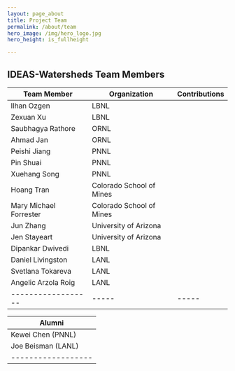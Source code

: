 ```yaml
---
layout: page_about
title: Project Team
permalink: /about/team
hero_image: /img/hero_logo.jpg
hero_height: is_fullheight

---
```

<h2>IDEAS-Watersheds Team Members</h2>

| Team Member | Organization | Contributions |
| ----------- | ------------ | --------  |
| Ilhan Ozgen | LBNL  |[<i class="fab fa-github"></i>](https://github.com/zgxn) |
| Zexuan Xu   | LBNL  |[<i class="fab fa-github"></i>](https://github.com/zexuanxu) |
| Saubhagya Rathore | ORNL   |  [<i class="fab fa-github"></i>](https://github.com/saubhagya-gatech)
| Ahmad Jan   | ORNL  | [<i class="fab fa-github"></i>](https://github.com/ajkhattak)  |
| Peishi Jiang | PNNL |  |
| Pin Shuai   | PNNL  |  |
| Xuehang Song | PNNL |  |
| Hoang Tran  | Colorado School of Mines |  |
| Mary Michael Forrester | Colorado School of Mines   |  |
| Jun Zhang  | University of Arizona | [<i class="fab fa-github"></i>](https://github.com/junzhang55) |
| Jen Stayeart | University of Arizona |  | 
| Dipankar Dwivedi | LBNL | [<i class="fab fa-github"></i>](https://github.com/ddwivedi08) |
| Daniel Livingston | LANL | [<i class="fab fa-github"></i>](https://github.com/daniellivingston) |
| Svetlana Tokareva | LANL | |
| Angelic Arzola Roig | LANL | [<i class="fab fa-github"></i>](https://github.com/amaroig) |
| ------------------  | ----- | ----- |


| Alumni |
| ------------------  |
| Kewei Chen (PNNL)    |
| Joe Beisman (LANL)   |
| ------------------  |


           
